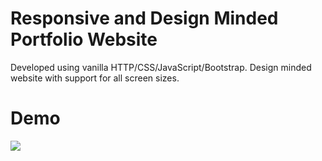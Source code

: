 # Responsive and Design Minded Portfolio Website

Developed using vanilla HTTP/CSS/JavaScript/Bootstrap.
Design minded website with support for all screen sizes.

# Demo
![](https://github.com/bhargav-sarvaria/dhyaniparekh/blob/main/Demo.gif)


